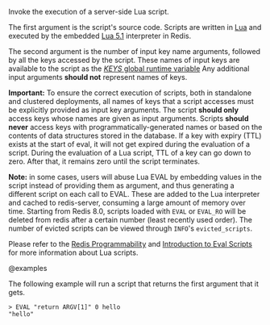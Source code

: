 Invoke the execution of a server-side Lua script.

The first argument is the script's source code.
Scripts are written in [Lua](https://lua.org) and executed by the embedded [Lua 5.1](/topics/lua-api) interpreter in Redis.

The second argument is the number of input key name arguments, followed by all the keys accessed by the script.
These names of input keys are available to the script as the [_KEYS_ global runtime variable](/topics/lua-api#the-keys-global-variable)
Any additional input arguments **should not** represent names of keys.

**Important:**
To ensure the correct execution of scripts, both in standalone and clustered deployments, all names of keys that a script accesses must be explicitly provided as input key arguments.
The script **should only** access keys whose names are given as input arguments.
Scripts **should never** access keys with programmatically-generated names or based on the contents of data structures stored in the database.
If a key with expiry (TTL) exists at the start of eval, it will not get expired during the evaluation of a script.
During the evaluation of a Lua script, TTL of a key can go down to zero. After that, it remains zero until the script terminates.

**Note:**
in some cases, users will abuse Lua EVAL by embedding values in the script instead of providing them as argument, and thus generating a different script on each call to EVAL.
These are added to the Lua interpreter and cached to redis-server, consuming a large amount of memory over time.
Starting from Redis 8.0, scripts loaded with `EVAL` or `EVAL_RO` will be deleted from redis after a certain number (least recently used order).
The number of evicted scripts can be viewed through `INFO`'s `evicted_scripts`.

Please refer to the [Redis Programmability](/topics/programmability) and [Introduction to Eval Scripts](/topics/eval-intro) for more information about Lua scripts.

@examples

The following example will run a script that returns the first argument that it gets.

```
> EVAL "return ARGV[1]" 0 hello
"hello"
```
